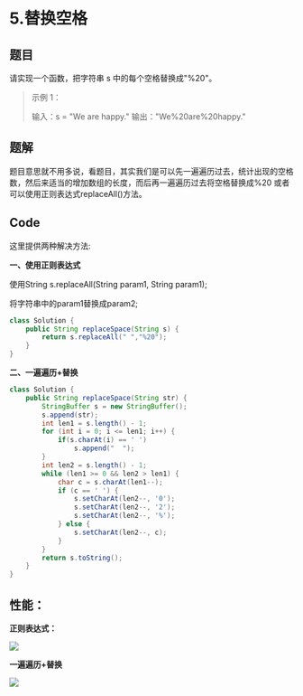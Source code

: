 # 5.替换空格

## 题目

请实现一个函数，把字符串 s 中的每个空格替换成"%20"。

>  示例 1：
>
> 输入：s = "We are happy."
> 输出："We%20are%20happy."

## 题解

题目意思就不用多说，看题目，其实我们是可以先一遍遍历过去，统计出现的空格数，然后来适当的增加数组的长度，而后再一遍遍历过去将空格替换成%20 或者可以使用正则表达式replaceAll()方法。

## Code

这里提供两种解决方法:

**一、使用正则表达式**

使用String s.replaceAll(String param1, String param1);

将字符串中的param1替换成param2;

```java
class Solution {
    public String replaceSpace(String s) {
        return s.replaceAll(" ","%20");
    }
}
```

**二、一遍遍历+替换**

```java
class Solution {
    public String replaceSpace(String str) {
        StringBuffer s = new StringBuffer();
        s.append(str);
        int len1 = s.length() - 1;
        for (int i = 0; i <= len1; i++) {
            if(s.charAt(i) == ' ')
                s.append("  ");
        }
        int len2 = s.length() - 1;
        while (len1 >= 0 && len2 > len1) {
            char c = s.charAt(len1--);
            if (c == ' ') {
                s.setCharAt(len2--, '0');
                s.setCharAt(len2--, '2');
                s.setCharAt(len2--, '%');
            } else {
                s.setCharAt(len2--, c);
            }
        }
        return s.toString();
    }
}
```



## 性能：

**正则表达式：**

![](F:\笔记\剑指offer题\assets\替换空格(正则表达式).png)

**一遍遍历+替换**

![](F:\笔记\剑指offer题\assets\替换空格(遍历).png)